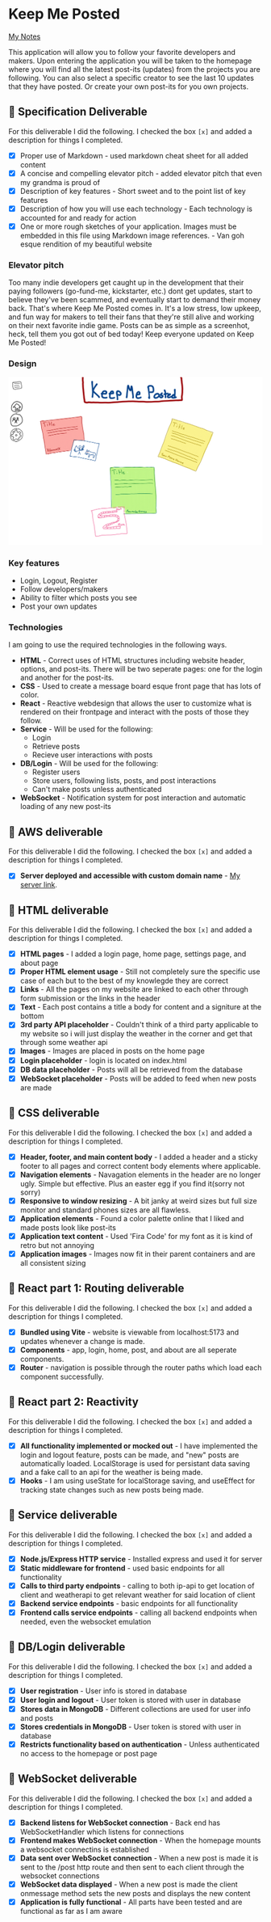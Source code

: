 # Keep Me Posted

[My Notes](notes.md)

This application will allow you to follow your favorite developers and makers. Upon entering the application you will be taken to the homepage where you will find all the latest post-its (updates) from the projects you are following. You can also select a specific creator to see the last 10 updates that they have posted. Or create your own post-its for you own projects.


## 🚀 Specification Deliverable

For this deliverable I did the following. I checked the box `[x]` and added a description for things I completed.

- [x] Proper use of Markdown - used markdown cheat sheet for all added content
- [x] A concise and compelling elevator pitch - added elevator pitch that even my grandma is proud of
- [x] Description of key features - Short sweet and to the point list of key features 
- [x] Description of how you will use each technology - Each technology is accounted for and ready for action
- [x] One or more rough sketches of your application. Images must be embedded in this file using Markdown image references. - Van goh esque rendition of my beautiful website

### Elevator pitch

Too many indie developers get caught up in the development that their paying followers (go-fund-me, kickstarter, etc.) dont get updates, start to believe they've been scammed, and eventually start to demand their money back. That's where Keep Me Posted comes in. It's a low stress, low upkeep, and fun way for makers to tell their fans that they're still alive and working on their next favorite indie game. Posts can be as simple as a screenhot, heck, tell them you got out of bed today! Keep everyone updated on Keep Me Posted!

### Design

![Design image](/Photos/KMPmockup%20P2.png)


### Key features

- Login, Logout, Register
- Follow developers/makers
- Ability to filter which posts you see
- Post your own updates


### Technologies

I am going to use the required technologies in the following ways.

- **HTML** - Correct uses of HTML structures including website header, options, and post-its. There will be two seperate pages: one for the login and another for the post-its.
- **CSS** - Used to create a message board esque front page that has lots of color.
- **React** - Reactive webdesign that allows the user to customize what is rendered on their frontpage and interact with the posts of those they follow.
- **Service** - Will be used for the following:
     - Login
     - Retrieve posts
     - Recieve user interactions with posts
- **DB/Login** - Will be used for the following:
     - Register users
     - Store users, following lists, posts, and post interactions
     - Can't make posts unless authenticated
- **WebSocket** - Notification system for post interaction and automatic loading of any new post-its

## 🚀 AWS deliverable

For this deliverable I did the following. I checked the box `[x]` and added a description for things I completed.

- [x] **Server deployed and accessible with custom domain name** - [My server link](https://keepmeposted.click).

## 🚀 HTML deliverable

For this deliverable I did the following. I checked the box `[x]` and added a description for things I completed.

- [x] **HTML pages** - I added a login page, home page, settings page, and about page
- [x] **Proper HTML element usage** - Still not completely sure the specific use case of each but to the best of my knowlegde they are correct
- [x] **Links** - All the pages on my website are linked to each other through form submission or the links in the header
- [x] **Text** - Each post contains a title a body for content and a signiture at the bottom
- [x] **3rd party API placeholder** - Couldn't think of a third party applicable to my website so i will just display the weather in the corner and get that through some weather api
- [x] **Images** - Images are placed in posts on the home page
- [x] **Login placeholder** - login is located on index.html
- [X] **DB data placeholder** - Posts will all be retrieved from the database
- [x] **WebSocket placeholder** - Posts will be added to feed when new posts are made

## 🚀 CSS deliverable

For this deliverable I did the following. I checked the box `[x]` and added a description for things I completed.

- [x] **Header, footer, and main content body** - I added a header and a sticky footer to all pages and correct content body elements where applicable.
- [x] **Navigation elements** - Navagation elements in the header are no longer ugly. Simple but effective. Plus an easter egg if you find it(sorry not sorry)
- [x] **Responsive to window resizing** - A bit janky at weird sizes but full size monitor and standard phones sizes are all flawless.
- [x] **Application elements** - Found a color palette online that I liked and made posts look like post-its
- [x] **Application text content** - Used 'Fira Code' for my font as it is kind of retro but not annoying
- [x] **Application images** - Images now fit in their parent containers and are all consistent sizing

## 🚀 React part 1: Routing deliverable

For this deliverable I did the following. I checked the box `[x]` and added a description for things I completed.

- [x] **Bundled using Vite** - website is viewable from localhost:5173 and updates whenever a change is made.
- [x] **Components** - app, login, home, post, and about are all seperate components.
- [x] **Router** - navigation is possible through the router paths which load each component successfully.

## 🚀 React part 2: Reactivity

For this deliverable I did the following. I checked the box `[x]` and added a description for things I completed.

- [x] **All functionality implemented or mocked out** - I have implemented the login and logout feature, posts can be made, and "new" posts are automatically loaded. LocalStorage is used for persistant data saving and a fake call to an api for the weather is being made.
- [x] **Hooks** - I am using useState for localStorage saving, and useEffect for tracking state changes such as new posts being made.

## 🚀 Service deliverable

For this deliverable I did the following. I checked the box `[x]` and added a description for things I completed.

- [x] **Node.js/Express HTTP service** - Installed express and used it for server
- [x] **Static middleware for frontend** - used basic endpoints for all functionality
- [x] **Calls to third party endpoints** - calling to both ip-api to get location of client and weatherapi to get relevant weather for said location of client
- [x] **Backend service endpoints** - basic endpoints for all functionality
- [x] **Frontend calls service endpoints** - calling all backend endpoints when needed, even the websocket emulation

## 🚀 DB/Login deliverable

For this deliverable I did the following. I checked the box `[x]` and added a description for things I completed.

- [x] **User registration** - User info is stored in database
- [x] **User login and logout** - User token is stored with user in database
- [x] **Stores data in MongoDB** - Different collections are used for user info and posts
- [x] **Stores credentials in MongoDB** - User token is stored with user in database
- [x] **Restricts functionality based on authentication** - Unless authenticated no access to the homepage or post page

## 🚀 WebSocket deliverable

For this deliverable I did the following. I checked the box `[x]` and added a description for things I completed.

- [x] **Backend listens for WebSocket connection** - Back end has WebSocketHandler which listens for connections
- [x] **Frontend makes WebSocket connection** - When the homepage mounts a websocket connectins is established
- [x] **Data sent over WebSocket connection** - When a new post is made it is sent to the /post http route and then sent to each client through the websocket connections
- [x] **WebSocket data displayed** - When a new post is made the client onmessage method sets the new posts and displays the new content
- [x] **Application is fully functional** - All parts have been tested and are functional as far as I am aware
